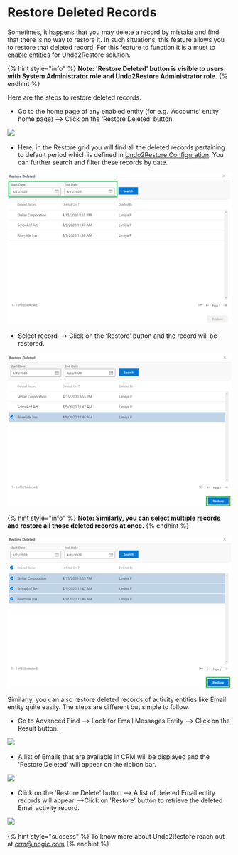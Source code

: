 # Restore Deleted Records

Sometimes, it happens that you may delete a record by mistake and find that there is no way to restore it. In such situations, this feature allows you to restore that deleted record. For this feature to function it is a must to [enable entities](https://docs.inogic.com/click2undo/configuration/enable-entities) for Undo2Restore solution.&#x20;

{% hint style="info" %}
**Note: 'Restore Deleted' button is visible to users with System Administrator role and  Undo2Restore Administrator role.**
{% endhint %}

Here are the steps to restore deleted records.

* Go to the home page of any enabled entity (for e.g. ‘Accounts’ entity home page) --> Click on the ‘Restore Deleted’ button.

![](<../../.gitbook/assets/Rest\_1 - Copy.png>)

* Here, in the Restore grid you will find all the deleted records pertaining to default period which is defined in [Undo2Restore Configuration](https://docs.inogic.com/click2undo/configuration/click2undo-configuration). You can further search and filter these records by date.

![](../../.gitbook/assets/rest2.2.png)

* Select record --> Click on the ‘Restore’ button and the record will be restored.

![](../../.gitbook/assets/rest2.3.png)

{% hint style="info" %}
**Note: Similarly, you can select multiple records and restore all those deleted records at once.**
{% endhint %}

![](../../.gitbook/assets/del2.2.png)

Similarly, you can also restore deleted records of activity entities like Email entity quite easily. The steps are different but simple to follow.

* Go to Advanced Find --> Look for Email Messages Entity --> Click on the Result button.

![](<../../.gitbook/assets/Restore activity\_1.png>)

* A list of Emails that are available in CRM will be displayed and the 'Restore Deleted' will appear on the ribbon bar.

![](<../../.gitbook/assets/Restore activity\_2.png>)

* Click on the 'Restore Delete' button --> A list of deleted Email entity records will appear -->Click on 'Restore' button to retrieve the deleted Email activity record.

![](<../../.gitbook/assets/Restore activity\_3.png>)

{% hint style="success" %}
To know more about Undo2Restore reach out at [crm@inogic.com](mailto:crm@inogic.com)
{% endhint %}

&#x20;

